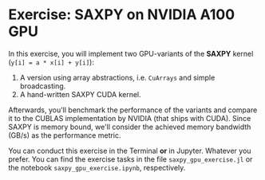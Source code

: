# Exercise: SAXPY on NVIDIA A100 GPU

In this exercise, you will implement two GPU-variants of the **SAXPY** kernel (`y[i] = a * x[i] + y[i]`):

1) A version using array abstractions, i.e. `CuArrays` and simple broadcasting.
2) A hand-written SAXPY CUDA kernel.

Afterwards, you'll benchmark the performance of the variants and compare it to the CUBLAS implementation by NVIDIA (that ships with CUDA). Since SAXPY is memory bound, we'll consider the achieved memory bandwidth (GB/s) as the performance metric.

You can conduct this exercise in the Terminal **or** in Jupyter. Whatever you prefer. You can find the exercise tasks in the file `saxpy_gpu_exercise.jl` or the notebook `saxpy_gpu_exercise.ipynb`, respectively.